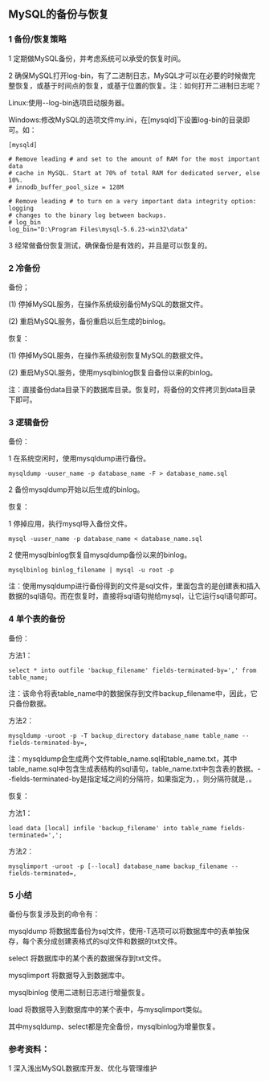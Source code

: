 ## MySQL的备份与恢复

### 1 备份/恢复策略

1 定期做MySQL备份，并考虑系统可以承受的恢复时间。

2 确保MySQL打开log-bin，有了二进制日志，MySQL才可以在必要的时候做完整恢复，或基于时间点的恢复，或基于位置的恢复。注：如何打开二进制日志呢？

Linux:使用--log-bin选项启动服务器。

Windows:修改MySQL的选项文件my.ini，在[mysqld]下设置log-bin的目录即可。如：

```
[mysqld]

# Remove leading # and set to the amount of RAM for the most important data
# cache in MySQL. Start at 70% of total RAM for dedicated server, else 10%.
# innodb_buffer_pool_size = 128M

# Remove leading # to turn on a very important data integrity option: logging
# changes to the binary log between backups.
# log_bin
log_bin="D:\Program Files\mysql-5.6.23-win32\data"
```

3 经常做备份恢复测试，确保备份是有效的，并且是可以恢复的。

### 2 冷备份

备份；

(1) 停掉MySQL服务，在操作系统级别备份MySQL的数据文件。

(2) 重启MySQL服务，备份重启以后生成的binlog。

恢复：

(1) 停掉MySQL服务，在操作系统级别恢复MySQL的数据文件。

(2) 重启MySQL服务，使用mysqlbinlog恢复自备份以来的binlog。

注：直接备份data目录下的数据库目录。恢复时，将备份的文件拷贝到data目录下即可。

### 3 逻辑备份

备份：

1 在系统空闲时，使用mysqldump进行备份。

```
mysqldump -uuser_name -p database_name -F > database_name.sql
```

2 备份mysqldump开始以后生成的binlog。

恢复：

1 停掉应用，执行mysql导入备份文件。

```
mysql -uuser_name -p database_name < database_name.sql
```

2 使用mysqlbinlog恢复自mysqldump备份以来的binlog。

```
mysqlbinlog binlog_filename | mysql -u root -p
```

注：使用mysqldump进行备份得到的文件是sql文件，里面包含的是创建表和插入数据的sql语句。而在恢复时，直接将sql语句抛给mysql，让它运行sql语句即可。

### 4 单个表的备份

备份：

方法1：

```
select * into outfile 'backup_filename' fields-terminated-by=',' from table_name;
```

注：该命令将表table_name中的数据保存到文件backup_filename中，因此，它只备份数据。

方法2：

```
mysqldump -uroot -p -T backup_directory database_name table_name --fields-terminated-by=,
```

注：mysqldump会生成两个文件table_name.sql和table_name.txt，其中table_name.sql中包含生成表结构的sql语句，table_name.txt中包含表的数据。--fields-terminated-by是指定域之间的分隔符，如果指定为`,`，则分隔符就是`,`。

恢复：

方法1：

```
load data [local] infile 'backup_filename' into table_name fields-terminated=',';
```

方法2：

```
mysqlimport -uroot -p [--local] database_name backup_filename --fields-terminated=,
```

### 5 小结

备份与恢复涉及到的命令有：

mysqldump 将数据库备份为sql文件，使用-T选项可以将数据库中的表单独保存，每个表分成创建表格式的sql文件和数据的txt文件。

select 将数据库中的某个表的数据保存到txt文件。

mysqlimport 将数据导入到数据库中。

mysqlbinlog 使用二进制日志进行增量恢复。

load 将数据导入到数据库中的某个表中，与mysqlimport类似。

其中mysqldump、select都是完全备份，mysqlbinlog为增量恢复。

### 参考资料：

1 深入浅出MySQL数据库开发、优化与管理维护